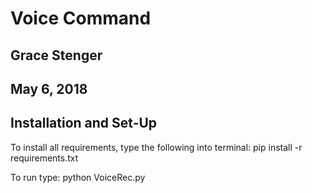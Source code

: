 # Voice Command
## Grace Stenger
## May 6, 2018

## Installation and Set-Up
To install all requirements, type the following into terminal:
pip install -r requirements.txt

To run type:
python VoiceRec.py
